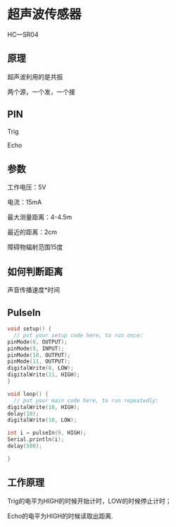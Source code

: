 # 超声波传感器

HC—SR04

## 原理

超声波利用的是共振

两个源，一个发，一个接

## PIN

Trig

Echo

## 参数

工作电压：5V

电流：15mA

最大测量距离：4-4.5m

最近的距离：2cm

障碍物辐射范围15度

## 如何判断距离

声音传播速度*时间

## PulseIn

```C++
void setup() {  
  // put your setup code here, to run once:
pinMode(8, OUTPUT);
pinMode(9, INPUT);
pinMode(10, OUTPUT);
pinMode(11, OUTPUT);
digitalWrite(8, LOW);
digitalWrite(11, HIGH);
}

void loop() {
  // put your main code here, to run repeatedly:
digitalWrite(10, HIGH);
delay(10);
digitalWrite(10, LOW);

int i = pulseIn(9, HIGH);
Serial.println(i);
delay(500);

}
```

## 工作原理

Trig的电平为HIGH的时候开始计时，LOW的时候停止计时；

Echo的电平为HIGH的时候读取出距离.